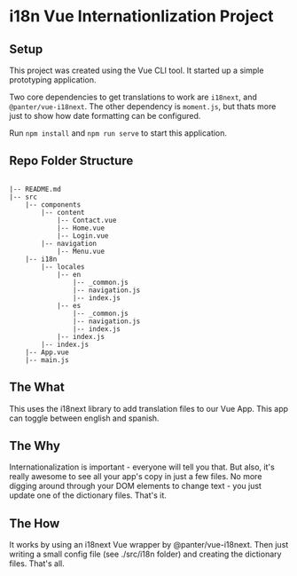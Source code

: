 # i18n Vue Internationlization Project

## Setup

This project was created using the Vue CLI tool. It started up a simple prototyping application.

Two core dependencies to get translations to work are `i18next`, and `@panter/vue-i18next`.
The other dependency is `moment.js`, but thats more just to show how date formatting can be configured.

Run `npm install` and `npm run serve` to start this application.

## Repo Folder Structure

```text

|-- README.md
|-- src
    |-- components
        |-- content
            |-- Contact.vue
            |-- Home.vue
            |-- Login.vue
        |-- navigation
            |-- Menu.vue
    |-- i18n
        |-- locales
            |-- en
                |-- _common.js
                |-- navigation.js
                |-- index.js
            |-- es
                |-- _common.js
                |-- navigation.js
                |-- index.js
            |-- index.js
        |-- index.js
    |-- App.vue
    |-- main.js
```

## The What

This uses the i18next library to add translation files to our Vue App. This app can toggle between english and spanish.

## The Why

Internationalization is important - everyone will tell you that. But also, it's really awesome to see all your app's copy in just a few files. No more digging around through your DOM elements to change text - you just update one of the dictionary files. That's it.

## The How

It works by using an i18next Vue wrapper by @panter/vue-i18next. Then just writing a small config file (see ./src/i18n folder) and creating the dictionary files. That's all.